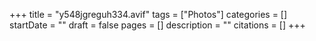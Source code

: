 +++
title = "y548jgreguh334.avif"
tags = ["Photos"]
categories = []
startDate = ""
draft = false
pages = []
description = ""
citations = []
+++
